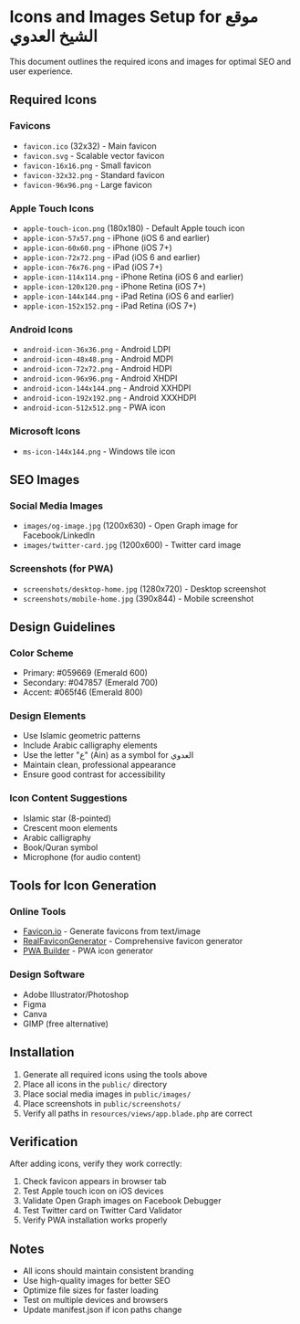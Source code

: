 # Icons and Images Setup for موقع الشيخ العدوي

This document outlines the required icons and images for optimal SEO and user experience.

## Required Icons

### Favicons
- `favicon.ico` (32x32) - Main favicon
- `favicon.svg` - Scalable vector favicon
- `favicon-16x16.png` - Small favicon
- `favicon-32x32.png` - Standard favicon
- `favicon-96x96.png` - Large favicon

### Apple Touch Icons
- `apple-touch-icon.png` (180x180) - Default Apple touch icon
- `apple-icon-57x57.png` - iPhone (iOS 6 and earlier)
- `apple-icon-60x60.png` - iPhone (iOS 7+)
- `apple-icon-72x72.png` - iPad (iOS 6 and earlier)
- `apple-icon-76x76.png` - iPad (iOS 7+)
- `apple-icon-114x114.png` - iPhone Retina (iOS 6 and earlier)
- `apple-icon-120x120.png` - iPhone Retina (iOS 7+)
- `apple-icon-144x144.png` - iPad Retina (iOS 6 and earlier)
- `apple-icon-152x152.png` - iPad Retina (iOS 7+)

### Android Icons
- `android-icon-36x36.png` - Android LDPI
- `android-icon-48x48.png` - Android MDPI
- `android-icon-72x72.png` - Android HDPI
- `android-icon-96x96.png` - Android XHDPI
- `android-icon-144x144.png` - Android XXHDPI
- `android-icon-192x192.png` - Android XXXHDPI
- `android-icon-512x512.png` - PWA icon

### Microsoft Icons
- `ms-icon-144x144.png` - Windows tile icon

## SEO Images

### Social Media Images
- `images/og-image.jpg` (1200x630) - Open Graph image for Facebook/LinkedIn
- `images/twitter-card.jpg` (1200x600) - Twitter card image

### Screenshots (for PWA)
- `screenshots/desktop-home.jpg` (1280x720) - Desktop screenshot
- `screenshots/mobile-home.jpg` (390x844) - Mobile screenshot

## Design Guidelines

### Color Scheme
- Primary: #059669 (Emerald 600)
- Secondary: #047857 (Emerald 700)
- Accent: #065f46 (Emerald 800)

### Design Elements
- Use Islamic geometric patterns
- Include Arabic calligraphy elements
- Use the letter "ع" (Ain) as a symbol for العدوي
- Maintain clean, professional appearance
- Ensure good contrast for accessibility

### Icon Content Suggestions
- Islamic star (8-pointed)
- Crescent moon elements
- Arabic calligraphy
- Book/Quran symbol
- Microphone (for audio content)

## Tools for Icon Generation

### Online Tools
- [Favicon.io](https://favicon.io/) - Generate favicons from text/image
- [RealFaviconGenerator](https://realfavicongenerator.net/) - Comprehensive favicon generator
- [PWA Builder](https://www.pwabuilder.com/) - PWA icon generator

### Design Software
- Adobe Illustrator/Photoshop
- Figma
- Canva
- GIMP (free alternative)

## Installation

1. Generate all required icons using the tools above
2. Place all icons in the `public/` directory
3. Place social media images in `public/images/`
4. Place screenshots in `public/screenshots/`
5. Verify all paths in `resources/views/app.blade.php` are correct

## Verification

After adding icons, verify they work correctly:

1. Check favicon appears in browser tab
2. Test Apple touch icon on iOS devices
3. Validate Open Graph images on Facebook Debugger
4. Test Twitter card on Twitter Card Validator
5. Verify PWA installation works properly

## Notes

- All icons should maintain consistent branding
- Use high-quality images for better SEO
- Optimize file sizes for faster loading
- Test on multiple devices and browsers
- Update manifest.json if icon paths change 
